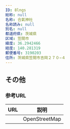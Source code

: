 ```yaml
---
ID: 8lngs
総称: null
名称: 合氣神社
名称読み: null
別名: null
都道府県: 茨城県
区域: 笠間市
緯度: 36.2942466
経度: 140.281319
郵便番号: 3190203
住所: 茨城県笠間市吉岡２７０−４
---
```


## その他

### 参考URL

| URL | 説明          |
| --- | ------------- |
|     | OpenStreetMap |
